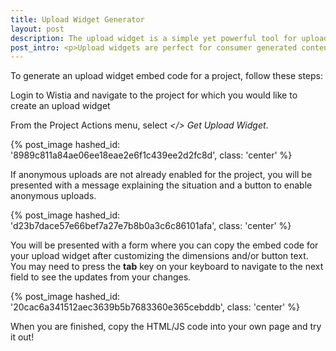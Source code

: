 ```yaml
---
title: Upload Widget Generator
layout: post
description: The upload widget is a simple yet powerful tool for uploading videos outside of your Wistia account. Embed them anywhere you want people to upload content!
post_intro: <p>Upload widgets are perfect for consumer generated content (ie. your viewers upload content they created directly to a Wistia project). Using Wistia Upload Widgets creates an "upload button" on a public page you specify. Upload widgets aren't enabled by default, but give us a shout if you want them activated!</p><p>For more technical information on how Upload Widgets work, read on here:<a href="/doc/upload-widget-specs"> upload widgets tech specs</a>.</p>
---
```


To generate an upload widget embed code for a project, follow these steps:

Login to Wistia and navigate to the project for which you would like to create an upload widget

From the <span class="action_menu">Project Actions</span> menu, select *&lt;/&gt; Get Upload Widget*.

{% post_image hashed_id: '8989c811a84ae06ee18eae2e6f1c439ee2d2fc8d', class: 'center' %}

If anonymous uploads are not already enabled for the project, you will be presented with a message explaining the situation and a button to enable anonymous uploads.

{% post_image hashed_id: 'd23b7dace57e66bef7a27e7b8b0a3c6c86101afa', class: 'center' %}

You will be presented with a form where you can copy the embed code for your upload widget after customizing the dimensions and/or button text.  You may need to press the **tab** key on your keyboard to navigate to the next field to see the updates from your changes.

{% post_image hashed_id: '20cac6a341512aec3639b5b7683360e365cebddb', class: 'center' %}

When you are finished, copy the HTML/JS code into your own page and try it out!

